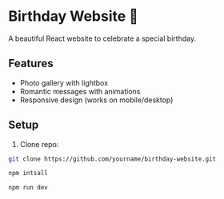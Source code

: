 # Birthday Website 💝

A beautiful React website to celebrate a special birthday.

## Features
- Photo gallery with lightbox
- Romantic messages with animations
- Responsive design (works on mobile/desktop)

## Setup
1. Clone repo:
```bash
git clone https://github.com/yourname/birthday-website.git

npm intsall

npm run dev

